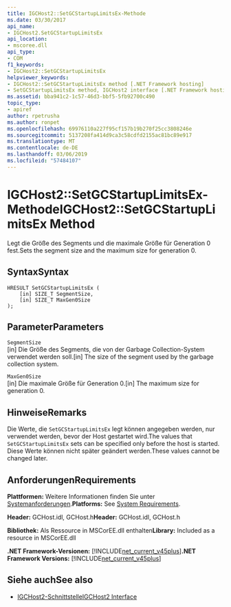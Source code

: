 ```yaml
---
title: IGCHost2::SetGCStartupLimitsEx-Methode
ms.date: 03/30/2017
api_name:
- IGCHost2.SetGCStartupLimitsEx
api_location:
- mscoree.dll
api_type:
- COM
f1_keywords:
- IGCHost2::SetGCStartupLimitsEx
helpviewer_keywords:
- IGCHost2::SetGCStartupLimitsEx method [.NET Framework hosting]
- SetGCStartupLimitsEx method, IGCHost2 interface [.NET Framework hosting]
ms.assetid: bba941c2-1c57-46d3-bbf5-5fb92700c490
topic_type:
- apiref
author: rpetrusha
ms.author: ronpet
ms.openlocfilehash: 69976110a227f95cf157b19b270f25cc3808246e
ms.sourcegitcommit: 5137208fa414d9ca3c58cdfd2155ac81bc89e917
ms.translationtype: MT
ms.contentlocale: de-DE
ms.lasthandoff: 03/06/2019
ms.locfileid: "57484107"
---
```

# <a name="igchost2setgcstartuplimitsex-method"></a><span data-ttu-id="854bd-102">IGCHost2::SetGCStartupLimitsEx-Methode</span><span class="sxs-lookup"><span data-stu-id="854bd-102">IGCHost2::SetGCStartupLimitsEx Method</span></span>
<span data-ttu-id="854bd-103">Legt die Größe des Segments und die maximale Größe für Generation 0 fest.</span><span class="sxs-lookup"><span data-stu-id="854bd-103">Sets the segment size and the maximum size for generation 0.</span></span>  
  
## <a name="syntax"></a><span data-ttu-id="854bd-104">Syntax</span><span class="sxs-lookup"><span data-stu-id="854bd-104">Syntax</span></span>  
  
```  
HRESULT SetGCStartupLimitsEx (  
    [in] SIZE_T SegmentSize,  
    [in] SIZE_T MaxGen0Size  
);  
```  
  
## <a name="parameters"></a><span data-ttu-id="854bd-105">Parameter</span><span class="sxs-lookup"><span data-stu-id="854bd-105">Parameters</span></span>  
 `SegmentSize`  
 <span data-ttu-id="854bd-106">[in] Die Größe des Segments, die von der Garbage Collection-System verwendet werden soll.</span><span class="sxs-lookup"><span data-stu-id="854bd-106">[in] The size of the segment used by the garbage collection system.</span></span>  
  
 `MaxGen0Size`  
 <span data-ttu-id="854bd-107">[in] Die maximale Größe für Generation 0.</span><span class="sxs-lookup"><span data-stu-id="854bd-107">[in] The maximum size for generation 0.</span></span>  
  
## <a name="remarks"></a><span data-ttu-id="854bd-108">Hinweise</span><span class="sxs-lookup"><span data-stu-id="854bd-108">Remarks</span></span>  
 <span data-ttu-id="854bd-109">Die Werte, die `SetGCStartupLimitsEx` legt können angegeben werden, nur verwendet werden, bevor der Host gestartet wird.</span><span class="sxs-lookup"><span data-stu-id="854bd-109">The values that `SetGCStartupLimitsEx` sets can be specified only before the host is started.</span></span> <span data-ttu-id="854bd-110">Diese Werte können nicht später geändert werden.</span><span class="sxs-lookup"><span data-stu-id="854bd-110">These values cannot be changed later.</span></span>  
  
## <a name="requirements"></a><span data-ttu-id="854bd-111">Anforderungen</span><span class="sxs-lookup"><span data-stu-id="854bd-111">Requirements</span></span>  
 <span data-ttu-id="854bd-112">**Plattformen:** Weitere Informationen finden Sie unter [Systemanforderungen](../../../../docs/framework/get-started/system-requirements.md).</span><span class="sxs-lookup"><span data-stu-id="854bd-112">**Platforms:** See [System Requirements](../../../../docs/framework/get-started/system-requirements.md).</span></span>  
  
 <span data-ttu-id="854bd-113">**Header:** GCHost.idl, GCHost.h</span><span class="sxs-lookup"><span data-stu-id="854bd-113">**Header:** GCHost.idl, GCHost.h</span></span>  
  
 <span data-ttu-id="854bd-114">**Bibliothek:** Als Ressource in MSCorEE.dll enthalten</span><span class="sxs-lookup"><span data-stu-id="854bd-114">**Library:** Included as a resource in MSCorEE.dll</span></span>  
  
 <span data-ttu-id="854bd-115">**.NET Framework-Versionen:** [!INCLUDE[net_current_v45plus](../../../../includes/net-current-v45plus-md.md)]</span><span class="sxs-lookup"><span data-stu-id="854bd-115">**.NET Framework Versions:** [!INCLUDE[net_current_v45plus](../../../../includes/net-current-v45plus-md.md)]</span></span>  
  
## <a name="see-also"></a><span data-ttu-id="854bd-116">Siehe auch</span><span class="sxs-lookup"><span data-stu-id="854bd-116">See also</span></span>
- [<span data-ttu-id="854bd-117">IGCHost2-Schnittstelle</span><span class="sxs-lookup"><span data-stu-id="854bd-117">IGCHost2 Interface</span></span>](../../../../docs/framework/unmanaged-api/hosting/igchost2-interface.md)
